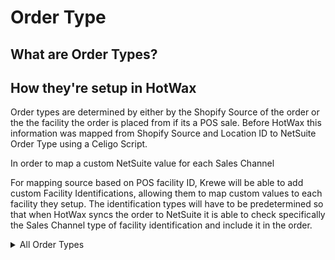 # Order Type

## What are Order Types?

## How they're setup in HotWax
Order types are determined by either by the Shopify Source of the order or the the facility the order is placed from if its a POS sale. Before HotWax this information was mapped from Shopify Source and Location ID to NetSuite Order Type using a Celigo Script.

In order to map a custom NetSuite value for each Sales Channel

For mapping source based on POS facility ID, Krewe will be able to add custom Facility Identifications, allowing them to map custom values to each facility they setup. The identification types will have to be predetermined so that when HotWax syncs the order to NetSuite it is able to check specifically the Sales Channel type of facility identification and include it in the order.

<details>
    <summary>All Order Types</summary>
    <table>
    <thead>
        <tr>
        <th>Internal ID</th>
        <th>Name</th>
        </tr>
    </thead>
    <tbody>
        <tr>
        <td>1</td>
        <td>WEB</td>
        </tr>
        <tr>
        <td>6</td>
        <td>IN-STORE</td>
        </tr>
        <tr>
        <td>7</td>
        <td>OPENING</td>
        </tr>
        <tr>
        <td>8</td>
        <td>PRE-ORDER</td>
        </tr>
        <tr>
        <td>9</td>
        <td>BACKORDER</td>
        </tr>
        <tr>
        <td>10</td>
        <td>REORDER</td>
        </tr>
        <tr>
        <td>107</td>
        <td>WARRANTY</td>
        </tr>
        <tr>
        <td>108</td>
        <td>SAMPLE SALE</td>
        </tr>
        <tr>
        <td>109</td>
        <td>PRIVATE EVENT</td>
        </tr>
        <tr>
        <td>110</td>
        <td>MANUFACTURING DEFECT</td>
        </tr>
        <tr>
        <td>111</td>
        <td>GIFTING PULL</td>
        </tr>
        <tr>
        <td>112</td>
        <td>PR MEDIA</td>
        </tr>
        <tr>
        <td>113</td>
        <td>EXCHANGE</td>
        </tr>
        <tr>
        <td>114</td>
        <td>EMPLOYEE ORDER</td>
        </tr>
        <tr>
        <td>115</td>
        <td>LOST PACKAGE</td>
        </tr>
        <tr>
        <td>116</td>
        <td>REPLACEMENT</td>
        </tr>
        <tr>
        <td>117</td>
        <td>CONSIGNMENT</td>
        </tr>
        <tr>
        <td>118</td>
        <td>KREWE Foundation</td>
        </tr>
        <tr>
        <td>119</td>
        <td>MIS-PICK</td>
        </tr>
        <tr>
        <td>120</td>
        <td>ACL</td>
        </tr>
        <tr>
        <td>121</td>
        <td>BLACK FRIDAY/CYBER MONDAY</td>
        </tr>
        <tr>
        <td>122</td>
        <td>Manufacturing Pull</td>
        </tr>
        <tr>
        <td>123</td>
        <td>DONATION</td>
        </tr>
        <tr>
        <td>124</td>
        <td>CUSTOMER SERVICE</td>
        </tr>
        <tr>
        <td>125</td>
        <td>CORPORATE GIFTING</td>
        </tr>
        <tr>
        <td>126</td>
        <td>LOFT</td>
        </tr>
        <tr>
        <td>127</td>
        <td>OPTICAL ORDER</td>
        </tr>
        <tr>
        <td>129</td>
        <td>OUT OF STOCK</td>
        </tr>
        <tr>
        <td>130</td>
        <td>SHOPIFY DOWN</td>
        </tr>
        <tr>
        <td>131</td>
        <td>DOA</td>
        </tr>
        <tr>
        <td>133</td>
        <td>TEST</td>
        </tr>
        <tr>
        <td>134</td>
        <td>APRIL SALE</td>
        </tr>
        <tr>
        <td>136</td>
        <td>AMAZON</td>
        </tr>
        <tr>
        <td>137</td>
        <td>PR CELEBRITY</td>
        </tr>
        <tr>
        <td>138</td>
        <td>PR INFLUENCER</td>
        </tr>
        <tr>
        <td>139</td>
        <td>KREWE Anniversary</td>
        </tr>
        <tr>
        <td>140</td>
        <td>USO WARRANTY</td>
        </tr>
        <tr>
        <td>141</td>
        <td>ORDER ERROR</td>
        </tr>
        <tr>
        <td>142</td>
        <td>TRUNKSHOW</td>
        </tr>
        <tr>
        <td>143</td>
        <td>SUPPLY ORDER FOR RETAIL</td>
        </tr>
        <tr>
        <td>144</td>
        <td>ASSOCIATE DAMAGE</td>
        </tr>
        <tr>
        <td>145</td>
        <td>INSTAGRAM</td>
        </tr>
        <tr>
        <td>146</td>
        <td>WHOLESALE BLUE LIGHT</td>
        </tr>
        <tr>
        <td>147</td>
        <td>VISION EXPO</td>
        </tr>
        <tr>
        <td>149</td>
        <td>REMAKE - USO</td>
        </tr>
        <tr>
        <td>150</td>
        <td>REMAKE - KREWE LAB</td>
        </tr>
        <tr>
        <td>151</td>
        <td>FACEBOOK</td>
        </tr>
        <tr>
        <td>152</td>
        <td>EVENTING</td>
        </tr>
        <tr>
        <td>156</td>
        <td>GLOBAL-E</td>
        </tr>
        <tr>
        <td>157</td>
        <td>STORE CREDIT</td>
        </tr>
        <tr>
        <td>158</td>
        <td>GIFT EXCHANGE</td>
        </tr>
        <tr>
        <td>159</td>
        <td>LAB DAMAGE</td>
        </tr>
        <tr>
        <td>160</td>
        <td>FRAME DAMAGED BY CASE</td>
        </tr>
        <tr>
        <td>161</td>
        <td>TRADESHOW</td>
        </tr>
        <tr>
        <td>162</td>
        <td>SUPPLY ORDER FOR RETAIL</td>
        </tr>
        <tr>
        <td>163</td>
        <td>SUPPLY</td>
        </tr>
        <tr>
        <td>164</td>
        <td>MARDI GRAS</td>
        </tr>
        <tr>
        <td>165</td>
        <td>LOOP EXCHANGE</td>
        </tr>
        <tr>
        <td>166</td>
        <td>WHOLESALE SAMPLES</td>
        </tr>
        <tr>
        <td>167</td>
        <td>WHOLESALE SAMPLES</td>
        </tr>
    </tbody>

</details>

## Source Data
```
{{#compare source_name '==' 'sell-on-amazon'}}136{{else compare source_name '=='  '2329312'}}145{{else compare source_name '==' '580111'}}151{{else compare source_name '=='  '1498281'}}156{{else compare source_name '==' 'pos'}}{{#compare location_id '=='  '30696177751'}}6{{else compare location_id '==' '30696210519'}}6{{else compare location_id '=='  '62714806359'}}6{{else compare location_id '==' '62714773591'}}6{{else compare location_id '=='  '31137890391'}}6{{else compare location_id '==' '35758243927'}}6{{else compare location_id '=='  '35764404311'}}6{{else compare location_id '==' '35781869655'}}6{{else compare location_id '=='  '35698901079'}}6{{else compare location_id '==' '61327048791'}}6{{else compare location_id '=='  '60903391319'}}6{{else compare location_id '==' '60903424087'}}6{{else compare location_id '=='  '60912140375'}}6{{else compare location_id '==' '60914499671'}}6{{else compare location_id '=='  '62191239255'}}6{{else compare location_id '==' '62571642967'}}6{{else compare location_id '=='  '62743052375'}}152{{else compare location_id '==' '62762614871'}}6{{else compare location_id '=='  '62739513431'}}6{{else compare location_id '==' '34464825431'}}152{{else compare location_id '=='  '62750916695'}}6{{else compare location_id '==' '31157780567'}}6{{else compare location_id '=='  '34465185879'}}152{{else compare location_id '==' '30696341591'}}152{{else compare location_id '=='  '62759370839'}}152{{else compare location_id '==' '62050500695'}}152{{else compare location_id '=='  '62778048599'}}6{{else compare location_id '==' '62288560215'}}152{{else compare location_id '=='  '62776344663'}}152{{else}}{{else}}1{{/compare}}{{else}}1{{/compare}}
```

## Formatted
```
{{#compare source_name '==' 'sell-on-amazon'}}
136
{{else compare source_name '==' '2329312'}}
145
{{else compare source_name '==' '580111'}}
151
{{else compare source_name '==' '1498281'}}
156
{{else compare source_name '==' 'pos'}}
    {{#compare location_id '==' '30696177751'}}
        6
    {{else compare location_id '==' '30696210519'}}
        6
    {{else compare location_id '==' '62714806359'}}
        6
    {{else compare location_id '==' '62714773591'}}
        6
    {{else compare location_id '==' '31137890391'}}
        6
    {{else compare location_id '==' '35758243927'}}
        6
    {{else compare location_id '==' '35764404311'}}
        6
    {{else compare location_id '==' '35781869655'}}
        6
    {{else compare location_id '==' '35698901079'}}
        6
    {{else compare location_id '==' '61327048791'}}
        6
    {{else compare location_id '==' '60903391319'}}
        6
    {{else compare location_id '==' '60903424087'}}
        6
    {{else compare location_id '==' '60912140375'}}
        6
    {{else compare location_id '==' '60914499671'}}
        6
    {{else compare location_id '==' '62191239255'}}
        6
    {{else compare location_id '==' '62571642967'}}
        6
    {{else compare location_id '==' '62743052375'}}
        152
    {{else compare location_id '==' '62762614871'}}
        6
    {{else compare location_id '==' '62739513431'}}
        6
    {{else compare location_id '==' '34464825431'}}
        152
    {{else compare location_id '==' '62750916695'}}
        6
    {{else compare location_id '==' '31157780567'}}
        6
    {{else compare location_id '==' '34465185879'}}
        152
    {{else compare location_id '==' '30696341591'}}
        152
    {{else compare location_id '==' '62759370839'}}
        152
    {{else compare location_id '==' '62050500695'}}
        152
    {{else compare location_id '==' '62778048599'}}
        6
    {{else compare location_id '==' '62288560215'}}
        152
    {{else compare location_id '==' '62776344663'}}
        152
    {{else}}
        1
    {{/compare}}
{{/compare}}
```

## Refactored
```
{
  "source_name": {
    "sell-on-amazon": 136,
    "2329312": 145,
    "580111": 151,
    "1498281": 156,
    "pos": {
      "location_id": {
        "30696177751": 6,
        "30696210519": 6,
        "62714806359": 6,
        "62714773591": 6,
        "31137890391": 6,
        "35758243927": 6,
        "35764404311": 6,
        "35781869655": 6,
        "35698901079": 6,
        "61327048791": 6,
        "60903391319": 6,
        "60903424087": 6,
        "60912140375": 6,
        "60914499671": 6,
        "62191239255": 6,
        "62571642967": 6,
        "62743052375": 152,
        "62762614871": 6,
        "62739513431": 6,
        "34464825431": 152,
        "62750916695": 6,
        "31157780567": 6,
        "34465185879": 152,
        "30696341591": 152,
        "62759370839": 152,
        "62050500695": 152,
        "62778048599": 6,
        "62288560215": 152,
        "62776344663": 152
      }
    }
  }
}
```